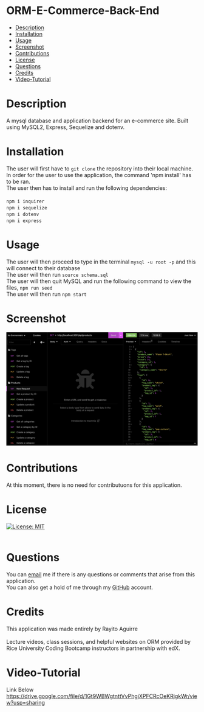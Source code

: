 # ORM-E-Commerce-Back-End
- [Description](#description)
- [Installation](#installation)
- [Usage](#usage)
- [Screenshot](#screenshot)
- [Contributions](#contributions)
- [License](#license)
- [Questions](#license)
- [Credits](#credits)
- [Video-Tutorial](#video-tutorial)

# Description
A mysql database and application backend for an e-commerce site. Built using MySQL2, Express, Sequelize and dotenv.<br>

# Installation
The user will first have to `git clone` the repository into their local machine. <br>
In order for the user to use the application, the command 'npm install' has to be ran.<br>
The user then has to install and run the following dependencies: <br><br>
`npm i inquirer`<br>
`npm i sequelize` <br>
`npm i dotenv` <br>
`npm i express` <br>

# Usage
The user will then proceed to type in the terminal `mysql -u root -p` and this will connect to their database<br>
The user will then run `source schema.sql`<br>
The user will then quit MySQL and run the following command to view the files, `npm run seed`<br>
The user will then run `npm start`

# Screenshot
![](Assets/insomnia_screenshot.png)

# Contributions
At this moment, there is no need for contributuons for this application.<br>

# License
[![License: MIT](https://img.shields.io/badge/License-MIT-yellow.svg)](https://opensource.org/license/MIT) <br><br>

# Questions
You can [email](rayito.aguirre94@gmail.com) me if there is any questions or comments that arise from this application.<br>
You can also get a hold of me through my [GitHub](https://github.com/itsrayito) account.

# Credits
This application was made entirely by Rayito Aguirre <br><br>
Lecture videos, class sessions, and helpful websites on ORM provided by Rice University Coding Bootcamp instructors in partnership with edX.<br>

# Video-Tutorial
Link Below <br>
https://drive.google.com/file/d/1Gt9WBWgtnttVvPhgjXPFCRcOeKRjgkWr/view?usp=sharing



